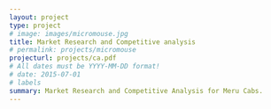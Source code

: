 ```yaml
---
layout: project
type: project
# image: images/micromouse.jpg
title: Market Research and Competitive analysis
# permalink: projects/micromouse
projecturl: projects/ca.pdf
# All dates must be YYYY-MM-DD format!
# date: 2015-07-01
# labels
summary: Market Research and Competitive Analysis for Meru Cabs.
---
```

